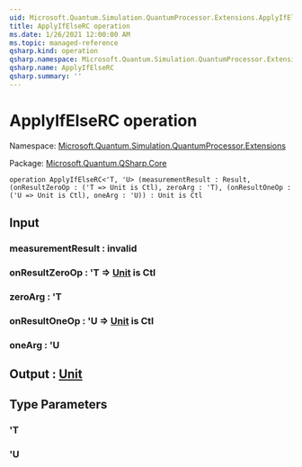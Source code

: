 ```yaml
---
uid: Microsoft.Quantum.Simulation.QuantumProcessor.Extensions.ApplyIfElseRC
title: ApplyIfElseRC operation
ms.date: 1/26/2021 12:00:00 AM
ms.topic: managed-reference
qsharp.kind: operation
qsharp.namespace: Microsoft.Quantum.Simulation.QuantumProcessor.Extensions
qsharp.name: ApplyIfElseRC
qsharp.summary: ''
---
```


# ApplyIfElseRC operation

Namespace: [Microsoft.Quantum.Simulation.QuantumProcessor.Extensions](xref:Microsoft.Quantum.Simulation.QuantumProcessor.Extensions)

Package: [Microsoft.Quantum.QSharp.Core](https://nuget.org/packages/Microsoft.Quantum.QSharp.Core)




```qsharp
operation ApplyIfElseRC<'T, 'U> (measurementResult : Result, (onResultZeroOp : ('T => Unit is Ctl), zeroArg : 'T), (onResultOneOp : ('U => Unit is Ctl), oneArg : 'U)) : Unit is Ctl
```


## Input

### measurementResult : __invalid<Result>__




### onResultZeroOp : 'T => [Unit](xref:microsoft.quantum.lang-ref.unit)  is Ctl




### zeroArg : 'T




### onResultOneOp : 'U => [Unit](xref:microsoft.quantum.lang-ref.unit)  is Ctl




### oneArg : 'U





## Output : [Unit](xref:microsoft.quantum.lang-ref.unit)



## Type Parameters

### 'T


### 'U

